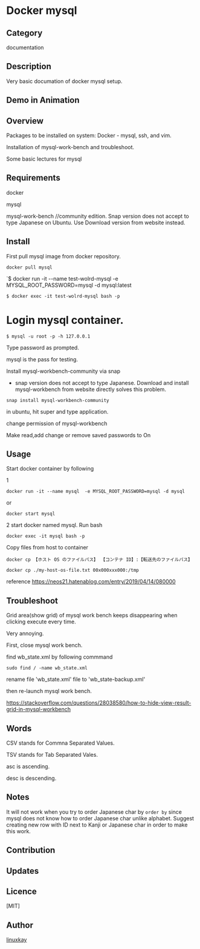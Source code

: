 # Docker mysql 

## Category

documentation

## Description

Very basic documation of docker mysql setup.

## Demo in Animation

## Overview

Packages to be installed on system: Docker - mysql, ssh, and vim.

Installation of mysql-work-bench and troubleshoot.

Some basic lectures for mysql

## Requirements

docker

mysql

mysql-work-bench //community edition. Snap version does not accept to type  Japanese on Ubuntu. Use Download version from website instead.

## Install

First pull mysql image from docker repository.

`docker pull mysql`

`$ docker run -it --name test-wolrd-mysql -e MYSQL_ROOT_PASSWORD=mysql -d mysql:latest

`$ docker exec -it test-wolrd-mysql bash -p`

# Login mysql container.

`$ mysql -u root -p -h 127.0.0.1`

Type password as prompted.

mysql is the pass for testing.

Install mysql-workbench-community via snap

* snap version does not accept to type Japanese. Download and install mysql-workbench from website directly solves this problem.

`snap install mysql-workbench-community`

in ubuntu, hit super and type application.


change permission of mysql-workbench

Make read,add change or remove saved passwords to On

## Usage

Start docker container by following

1

`docker run -it --name mysql  -e MYSQL_ROOT_PASSWORD=mysql -d mysql`

or

`docker start mysql`

2 start docker named mysql. Run bash

`docker exec -it mysql bash -p`

Copy files from host to container

`docker cp 【ホスト OS のファイルパス】 【コンテナ ID】:【転送先のファイルパス】`

`docker cp ./my-host-os-file.txt 00x000xxx000:/tmp`

reference
https://neos21.hatenablog.com/entry/2019/04/14/080000

## Troubleshoot

Grid area(show grid) of mysql work bench keeps disappearing when clicking execute every time.

Very annoying.

First, close mysql work bench.

find wb_state.xml by following commmand

`sudo find / -name wb_state.xml`

rename file 'wb_state.xml' file to 'wb_state-backup.xml'

then re-launch mysql work bench.

https://stackoverflow.com/questions/28038580/how-to-hide-view-result-grid-in-mysql-workbench

## Words

CSV stands for Commna Separated Values.

TSV stands for Tab Separated Vales.

asc is ascending.

desc is descending.

## Notes

It will not work when you try to order Japanese char by `order by` since mysql does not know how to order Japanese char unlike alphabet. Suggest creating new row with ID next to Kanji or Japanese char in order to make this work.

## Contribution

## Updates

## Licence
[MIT]

## Author

[linuxkay](https://github.com/linuxkay)
